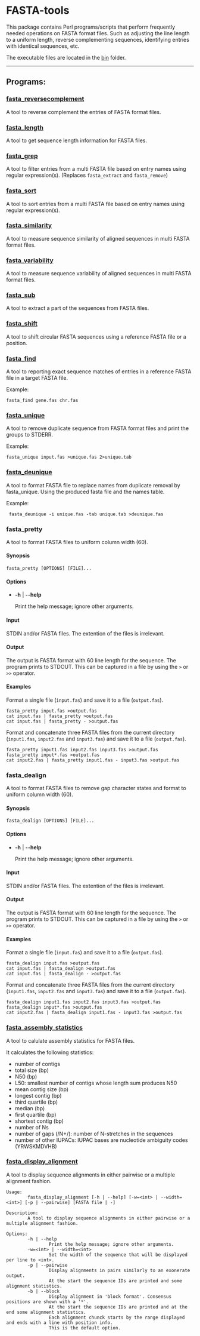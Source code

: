 # FASTA-tools

This package contains Perl programs/scripts that perform frequently
needed operations on FASTA format files. Such as adjusting the line
length to a uniform length, reverse complementing sequences,
identifying entries with identical sequences, etc.

The executable files are located in the [bin](bin) folder.


------------------------------------
## Programs:

### [fasta_reversecomplement](bin/fasta_reversecomplement)

A tool to reverse complement the entries of FASTA format files.

### [fasta_length](bin/fasta_length)

A tool to get sequence length information for FASTA files.

### [fasta_grep](bin/fasta_grep)

A tool to filter entries from a multi FASTA file
based on entry names using regular expression(s).
(Replaces `fasta_extract` and `fasta_remove`)

### [fasta_sort](bin/fasta_sort)

A tool to sort entries from a multi FASTA file
based on entry names using regular expression(s).

### [fasta_similarity](bin/fasta_similarity)

A tool to measure sequence similarity of aligned sequences in multi
FASTA format files.

### [fasta_variability](bin/fasta_variability)

A tool to measure sequence variability of aligned sequences in multi
FASTA format files.

### [fasta_sub](bin/fasta_sub)

A tool to extract a part of the sequences from FASTA files.

### [fasta_shift](bin/fasta_shift)

A tool to shift circular FASTA sequences using 
a reference FASTA file or a position.

### [fasta_find](bin/fasta_find)

A tool to reporting exact sequence matches of entries in a reference
FASTA file in a target FASTA file.

Example:

    fasta_find gene.fas chr.fas

### [fasta_unique](bin/fasta_unique)

A tool to remove duplicate sequence from FASTA format files and
print the groups to STDERR.

Example:

    fasta_unique input.fas >unique.fas 2>unique.tab

### [fasta_deunique](bin/fasta_deunique)

A tool to format FASTA file to replace names from duplicate removal
by fasta_unique. Using the produced fasta file and the names table.

Example:

     fasta_deunique -i unique.fas -tab unique.tab >deunique.fas


### fasta\_pretty

A tool to format FASTA files to uniform column width (60).

#### Synopsis

    fasta_pretty [OPTIONS] [FILE]...

#### Options

- __\-h__ | __\--help__

    Print the help message; ignore other arguments.

#### Input

STDIN and/or FASTA files.
The extention of the files is irrelevant.

#### Output

The output is FASTA format with 60 line length for the sequence. 
The program prints to STDOUT.
This can be captured in a file by using the `>` or `>>` operator.

#### Examples

Format a single file (`input.fas`) and save it to a file (`output.fas`).

    fasta_pretty input.fas >output.fas
    cat input.fas | fasta_pretty >output.fas
    cat input.fas | fasta_pretty - >output.fas

Format and concatenate three FASTA files from the current directory
(`input1.fas`, `input2.fas` and `input3.fas`) and save it to a file (`output.fas`).

    fasta_pretty input1.fas input2.fas input3.fas >output.fas
    fasta_pretty input*.fas >output.fas
    cat input2.fas | fasta_pretty input1.fas - input3.fas >output.fas

### fasta\_dealign

A tool to format FASTA files to remove gap character states and format
to uniform column width (60).

#### Synopsis

    fasta_dealign [OPTIONS] [FILE]...

#### Options

- __\-h__ | __\--help__

    Print the help message; ignore other arguments.

#### Input

STDIN and/or FASTA files.
The extention of the files is irrelevant.

#### Output

The output is FASTA format with 60 line length for the sequence.
The program prints to STDOUT.
This can be captured in a file by using the `>` or `>>` operator.

#### Examples

Format a single file (`input.fas`) and save it to a file
(`output.fas`).

    fasta_dealign input.fas >output.fas
    cat input.fas | fasta_dealign >output.fas
    cat input.fas | fasta_dealign - >output.fas

Format and concatenate three FASTA files from the current directory
(`input1.fas`, `input2.fas` and `input3.fas`) and save it to a file
(`output.fas`).

    fasta_dealign input1.fas input2.fas input3.fas >output.fas
    fasta_dealign input*.fas >output.fas
    cat input2.fas | fasta_dealign input1.fas - input3.fas >output.fas

### [fasta_assembly_statistics](bin/fasta_assembly_statistics)

A tool to calulate assembly statistics for FASTA files.

It calculates the following statistics:
- number of contigs
- total size (bp)
- N50 (bp)
- L50: smallest number of contigs whose length sum produces N50
- mean contig size (bp)
- longest contig (bp)
- third quartile (bp)
- median (bp)
- first quartile (bp)
- shortest contig (bp)
- number of Ns
- number of gaps (/N+/): number of N-stretches in the sequences
- number of other IUPACs: IUPAC bases are nucleotide ambiguity codes (YRWSKMDVHB)

### [fasta_display_alignment](bin/fasta_display_alignment)


A tool to display sequence alignments in either pairwise or a multiple alignment fashion.

```
Usage:
        fasta_display_alignment [-h | --help] [-w=<int> | --width=<int>] [-p | --pairwise] [FASTA file | -]

Description:
        A tool to display sequence alignments in either pairwise or a multiple alignment fashion.

Options:
        -h | --help
                Print the help message; ignore other arguments.
        -w=<int> | --width=<int>
                Set the width of the sequence that will be displayed per line to <int>.
        -p | --pairwise
                Display alignments in pairs similarly to an exonerate output.
                At the start the sequence IDs are printed and some alignment statistics.
        -b | --block
                Display alignment in 'block format'. Consensus positions are shown with a '*'.
                At the start the sequence IDs are printed and at the end some alignment statistics.
                Each alignment chunck starts by the range displayed and ends with a line with position info.
                This is the default option.

```
